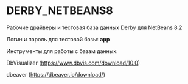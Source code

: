 # DERBY_NETBEANS8
Рабочие драйверы и тестовая база данных Derby для NetBeans 8.2

Логин и пароль для тестовой базы: **app**

Инструменты для работы с базам данных:

DbVisualizer (https://www.dbvis.com/download/10.0)

dbeaver (https://dbeaver.io/download/)

